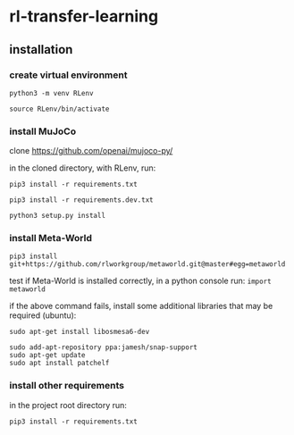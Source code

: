 # rl-transfer-learning

## installation

### create virtual environment

`python3 -m venv RLenv` 

`source RLenv/bin/activate` 

### install MuJoCo

clone https://github.com/openai/mujoco-py/

in the cloned directory, with RLenv, run:

`pip3 install -r requirements.txt`

`pip3 install -r requirements.dev.txt`

`python3 setup.py install`

### install Meta-World

`pip3 install git+https://github.com/rlworkgroup/metaworld.git@master#egg=metaworld`

test if Meta-World is installed correctly, in a python console run: `import metaworld`

if the above command fails, install some additional libraries that may be required (ubuntu):

`sudo apt-get install libosmesa6-dev`

```
sudo add-apt-repository ppa:jamesh/snap-support 
sudo apt-get update
sudo apt install patchelf
```


### install other requirements

in the project root directory run:

`pip3 install -r requirements.txt`

